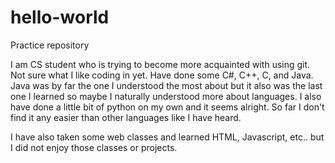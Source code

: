 # hello-world
Practice repository

I am CS student who is trying to become more acquainted with using git.
Not sure what I like coding in yet. Have done some C#, C++, C, and Java. Java was by far the one I understood the most about but it also was the last one I learned so maybe I naturally understood more about languages. I also have done a little bit of python on my own and it seems alright. So far I don't find it any easier than other languages like I have heard.

I have also taken some web classes and learned HTML, Javascript, etc.. but I did not enjoy those classes or projects.
